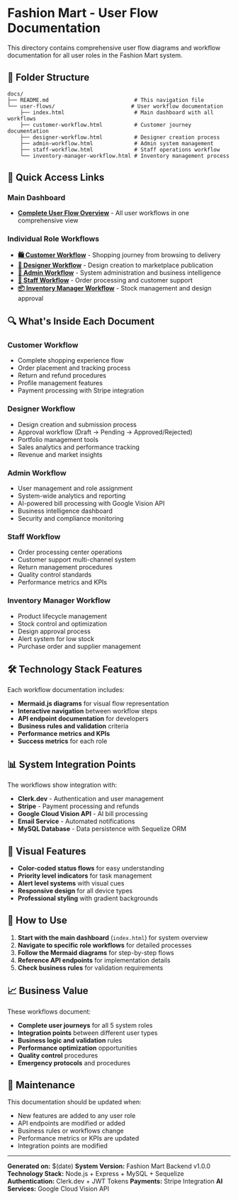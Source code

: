 # Fashion Mart - User Flow Documentation

This directory contains comprehensive user flow diagrams and workflow documentation for all user roles in the Fashion Mart system.

## 📁 Folder Structure

```
docs/
├── README.md                           # This navigation file
└── user-flows/                        # User workflow documentation
    ├── index.html                      # Main dashboard with all workflows
    ├── customer-workflow.html          # Customer journey documentation
    ├── designer-workflow.html          # Designer creation process
    ├── admin-workflow.html             # Admin system management
    ├── staff-workflow.html             # Staff operations workflow
    └── inventory-manager-workflow.html # Inventory management process
```

## 🎯 Quick Access Links

### Main Dashboard
- **[Complete User Flow Overview](user-flows/index.html)** - All user workflows in one comprehensive view

### Individual Role Workflows
- **[🛍️ Customer Workflow](user-flows/customer-workflow.html)** - Shopping journey from browsing to delivery
- **[🎨 Designer Workflow](user-flows/designer-workflow.html)** - Design creation to marketplace publication
- **[👑 Admin Workflow](user-flows/admin-workflow.html)** - System administration and business intelligence
- **[👥 Staff Workflow](user-flows/staff-workflow.html)** - Order processing and customer support
- **[📦 Inventory Manager Workflow](user-flows/inventory-manager-workflow.html)** - Stock management and design approval

## 🔍 What's Inside Each Document

### Customer Workflow
- Complete shopping experience flow
- Order placement and tracking process
- Return and refund procedures
- Profile management features
- Payment processing with Stripe integration

### Designer Workflow
- Design creation and submission process
- Approval workflow (Draft → Pending → Approved/Rejected)
- Portfolio management tools
- Sales analytics and performance tracking
- Revenue and market insights

### Admin Workflow
- User management and role assignment
- System-wide analytics and reporting
- AI-powered bill processing with Google Vision API
- Business intelligence dashboard
- Security and compliance monitoring

### Staff Workflow
- Order processing center operations
- Customer support multi-channel system
- Return management procedures
- Quality control standards
- Performance metrics and KPIs

### Inventory Manager Workflow
- Product lifecycle management
- Stock control and optimization
- Design approval process
- Alert system for low stock
- Purchase order and supplier management

## 🛠️ Technology Stack Features

Each workflow documentation includes:
- **Mermaid.js diagrams** for visual flow representation
- **Interactive navigation** between workflow steps
- **API endpoint documentation** for developers
- **Business rules and validation** criteria
- **Performance metrics and KPIs**
- **Success metrics** for each role

## 📊 System Integration Points

The workflows show integration with:
- **Clerk.dev** - Authentication and user management
- **Stripe** - Payment processing and refunds
- **Google Cloud Vision API** - AI bill processing
- **Email Service** - Automated notifications
- **MySQL Database** - Data persistence with Sequelize ORM

## 🎨 Visual Features

- **Color-coded status flows** for easy understanding
- **Priority level indicators** for task management
- **Alert level systems** with visual cues
- **Responsive design** for all device types
- **Professional styling** with gradient backgrounds

## 🚀 How to Use

1. **Start with the main dashboard** (`index.html`) for system overview
2. **Navigate to specific role workflows** for detailed processes
3. **Follow the Mermaid diagrams** for step-by-step flows
4. **Reference API endpoints** for implementation details
5. **Check business rules** for validation requirements

## 📈 Business Value

These workflows document:
- **Complete user journeys** for all 5 system roles
- **Integration points** between different user types
- **Business logic and validation** rules
- **Performance optimization** opportunities
- **Quality control** procedures
- **Emergency protocols** and procedures

## 🔄 Maintenance

This documentation should be updated when:
- New features are added to any user role
- API endpoints are modified or added
- Business rules or workflows change
- Performance metrics or KPIs are updated
- Integration points are modified

---

**Generated on:** $(date)
**System Version:** Fashion Mart Backend v1.0.0
**Technology Stack:** Node.js + Express + MySQL + Sequelize
**Authentication:** Clerk.dev + JWT Tokens
**Payments:** Stripe Integration
**AI Services:** Google Cloud Vision API